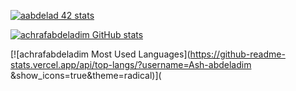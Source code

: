 [![aabdelad 42 stats](https://1337-readme.vercel.app/api/profile?cursus=42cursus&dark=true&forty_two_network_logo=hide&login=aabdelad)](https://profile.intra.42.fr/users/aabdelad)


[![achrafabdeladim GitHub stats](https://github-readme-stats.vercel.app/api?username=Ash-abdeladim&show_icons=true&theme=radical)](https://github.com/Ash-abdeladim)


[![achrafabdeladim Most Used Languages](https://github-readme-stats.vercel.app/api/top-langs/?username=Ash-abdeladim
&show_icons=true&theme=radical)](

<!-- ![Profile views](https://gpvc.arturio.dev/achrafabdeladim) -->
